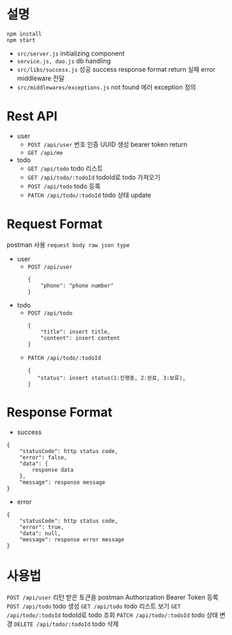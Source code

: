 
# 설명
```
npm install
npm start
```

* `src/server.js` initializing component
* `service.js, dao.js` db handling
* `src/libs/success.js` 성공 success response format return 실패 error middleware 전달
* `src/middlewares/exceptions.js` not found 에러 exception 정의

# Rest API
* user
	* `POST /api/user`  번호 인증 UUID 생성 bearer token return
	* `GET /api/me`
* todo
	* `GET /api/todo` todo 리스트
	* `GET /api/todo/:todoId` todoId로 todo 가져오기
	* `POST /api/todo` todo 등록
	* `PATCH /api/todo/:todoId` todo 상태 update

# Request Format
postman 사용 `request body raw json type`
* user
	* `POST /api/user` 
		```
		{
			"phone": "phone number"
		}	
		```
* todo
	* `POST /api/todo`
		```
		{
			"title": insert title,
			"content": insert content
		}
		```
	* `PATCH /api/todo/:todoId`
		 ```
		{
			"status": insert status(1:진행중, 2:완료, 3:보류),
		}
		```
		
# Response Format
* success
```
{
	"statusCode": http status code,
	"error": false,
	"data": {
		response data
	},
	"message": response message
}

```
* error
```
{
	"statusCode": http status code,
	"error": true,
	"data": null,
	"message": response error message
}
```

# 사용법
`POST /api/user` 리턴 받은 토큰을 postman Authorization Bearer Token 등록
`POST /api/todo` todo 생성
`GET /api/todo` todo 리스트 보기
`GET /api/todo/:todoId` todoId로 todo 조회
`PATCH /api/todo/:todoId` todo 상태 변경
`DELETE /api/todo/:todoId` todo 삭제

